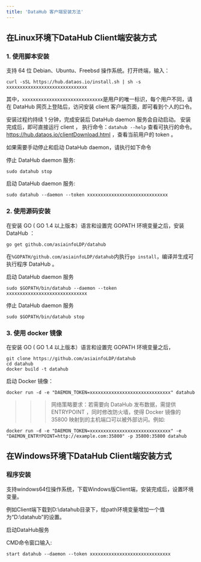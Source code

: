 ```yaml
---
title: 'DataHub 客户端安装方法'
---
```


## 在Linux环境下DataHub Client端安装方式

### 1. 使用脚本安装

支持 64 位 Debian、Ubuntu、Freebsd 操作系统。打开终端，输入：

	curl -sSL https://hub.dataos.io/install.sh | sh -s xxxxxxxxxxxxxxxxxxxxxxxxxxxxxx

其中，`xxxxxxxxxxxxxxxxxxxxxxxxxxxxxx`是用户的唯一标识，每个用户不同，请在 DataHub 网页上登陆后，访问安装 client 客户端页面，即可看到个人的口令。

安装过程约持续 1 分钟，完成安装后 DataHub daemon 服务会自动启动。
安装完成后，即可直接运行 client ， 执行命令：`datahub --help` 查看可执行的命令。
https://hub.dataos.io/clientDownload.html ，查看当前用户的 token 。

如果需要手动停止和启动 DataHub daemon，请执行如下命令

停止 DataHub daemon 服务:

	sudo datahub stop

启动 DataHub daemon 服务:

	sudo datahub --daemon --token xxxxxxxxxxxxxxxxxxxxxxxxxxxxxx

### 2. 使用源码安装

在安装 GO ( GO 1.4 以上版本）语言和设置完 GOPATH 环境变量之后，安装 DataHub ：

	go get github.com/asiainfoLDP/datahub

在`%GOPATH/github.com/asiainfoLDP/datahub`内执行`go install`，编译并生成可执行程序 DataHub 。

启动 DataHub daemon 服务
	
    sudo $GOPATH/bin/datahub --daemon --token xxxxxxxxxxxxxxxxxxxxxxxxxxxxxx

停止 DataHub daemon 服务
	
    sudo $GOPATH/bin/datahub stop

### 3. 使用 docker 镜像

在安装 GO ( GO 1.4 以上版本）语言和设置完 GOPATH 环境变量之后，

	git clone https://github.com/asiainfoLDP/datahub
    cd datahub
    docker build -t datahub
    
启动 Docker 镜像：

	docker run -d -e "DAEMON_TOKEN=xxxxxxxxxxxxxxxxxxxxxxxxxxxxxx" datahub

>>>网络策略要求：若需要向 DataHub 发布数据，需提供 ENTRYPOINT ，同时修改防火墙，使得 Docker 镜像的 35800 映射到的主机端口可以被外部访问。例如:

	docker run -d -e "DAEMON_TOKEN=xxxxxxxxxxxxxxxxxxxxxxxxxxxxxx" -e
    "DAEMON_ENTRYPOINT=http://example.com:35800" -p 35800:35800 datahub
    
## 在Windows环境下DataHub Client端安装方式    
    
### 程序安装

支持windows64位操作系统，下载Windows版Client端，安装完成后，设置环境变量。

例如Client端下载到D:\datahub目录下，给path环境变量增加一个值为“D:\datahub”的设置。

启动DataHub服务

CMD命令窗口输入:

	start datahub --daemon --token xxxxxxxxxxxxxxxxxxxxxxxxxxxxxx
